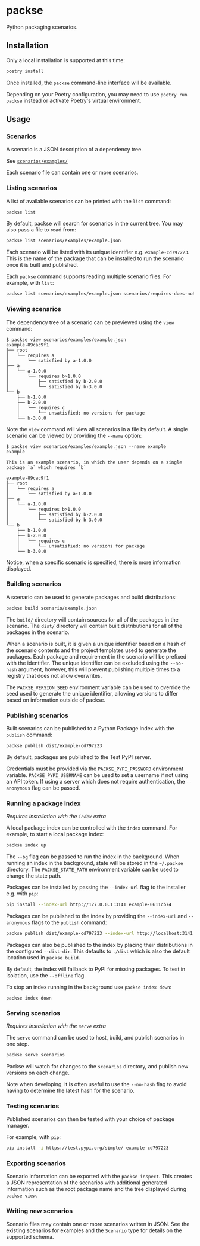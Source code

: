 # packse

Python packaging scenarios.

## Installation

Only a local installation is supported at this time:

```bash
poetry install
```
Once installed, the `packse` command-line interface will be available.

Depending on your Poetry configuration, you may need to use `poetry run packse` instead or activate Poetry's
virtual environment.

## Usage

### Scenarios

A scenario is a JSON description of a dependency tree.

See [`scenarios/examples/`](./scenarios/examples/)

Each scenario file can contain one or more scenarios.

### Listing scenarios

A list of available scenarios can be printed with the `list` command:

```bash
packse list
```

By default, packse will search for scenarios in the current tree. You may also pass a file to read
from:

```bash
packse list scenarios/examples/example.json
```

Each scenario will be listed with its unique identifier e.g. `example-cd797223`. This is the name of the package
that can be installed to run the scenario once it is built and published.

Each `packse` command supports reading multiple scenario files. For example, with `list`:

```bash
packse list scenarios/examples/example.json scenarios/requires-does-not-exist.json
```

### Viewing scenarios

The dependency tree of a scenario can be previewed using the `view` command:

```
$ packse view scenarios/examples/example.json
example-89cac9f1
├── root
│   └── requires a
│       └── satisfied by a-1.0.0
├── a
│   └── a-1.0.0
│       └── requires b>1.0.0
│           ├── satisfied by b-2.0.0
│           └── satisfied by b-3.0.0
└── b
    ├── b-1.0.0
    ├── b-2.0.0
    │   └── requires c
    │       └── unsatisfied: no versions for package
    └── b-3.0.0
```

Note the `view` command will view all scenarios in a file by default. A single scenario can be viewed by providing
the `--name` option:

```
$ packse view scenarios/examples/example.json --name example
example

This is an example scenario, in which the user depends on a single package `a` which requires `b`

example-89cac9f1
├── root
│   └── requires a
│       └── satisfied by a-1.0.0
├── a
│   └── a-1.0.0
│       └── requires b>1.0.0
│           ├── satisfied by b-2.0.0
│           └── satisfied by b-3.0.0
└── b
    ├── b-1.0.0
    ├── b-2.0.0
    │   └── requires c
    │       └── unsatisfied: no versions for package
    └── b-3.0.0
```

Notice, when a specific scenario is specified, there is more information displayed.

### Building scenarios

A scenario can be used to generate packages and build distributions:

```bash
packse build scenario/example.json
```

The `build/` directory will contain sources for all of the packages in the scenario.
The `dist/` directory will contain built distributions for all of the packages in the scenario.

When a scenario is built, it is given a unique identifier based on a hash of the scenario contents and the project
templates used to generate the packages. Each package and requirement in the scenario will be prefixed with the
identifier. The unique identifier can be excluded using the `--no-hash` argument, however, this will prevent
publishing multiple times to a registry that does not allow overwrites.

The `PACKSE_VERSION_SEED` environment variable can be used to override the seed used to generate the unique
identifier, allowing versions to differ based on information outside of packse.

### Publishing scenarios

Built scenarios can be published to a Python Package Index with the `publish` command:

```bash
packse publish dist/example-cd797223
```

By default, packages are published to the Test PyPI server.

Credentials must be provided via the `PACKSE_PYPI_PASSWORD` environment variable. `PACKSE_PYPI_USERNAME` can be
used to set a username if not using an API token. If using a server which does not require authentication, the
`--anonymous` flag can be passed.

### Running a package index

_Requires installation with the `index` extra_

A local package index can be controlled with the `index` command. For example, to start a local package index:

```bash
packse index up
```

The `--bg` flag can be passed to run the index in the background.
When running an index in the background, state will be stored in the `~/.packse` directory. The `PACKSE_STATE_PATH`
environment variable can be used to change the state path.

Packages can be installed by passing the `--index-url` flag to the installer e.g. with `pip`:

```bash
pip install --index-url http://127.0.0.1:3141 example-0611cb74
```

Packages can be published to the index by providing the `--index-url` and `--anonymous` flags to the `publish` command:

```bash
packse publish dist/example-cd797223 --index-url http://localhost:3141 --anonymous
```

Packages can also be published to the index by placing their distributions in the configured `--dist-dir`. This defaults
to `./dist` which is also the default location used in `packse build`.

By default, the  index will fallback to PyPI for missing packages. To test in isolation, use the `--offline` flag.

To stop an index running in the background use `packse index down`:
```
packse index down
```

### Serving scenarios

_Requires installation with the `serve` extra_

The `serve` command can be used to host, build, and publish scenarios in one step.

```bash
packse serve scenarios
```

Packse will watch for changes to the `scenarios` directory, and publish new versions on each change.

Note when developing, it is often useful to use the `--no-hash` flag to avoid having to determine the latest
hash for the scenario.

### Testing scenarios

Published scenarios can then be tested with your choice of package manager.

For example, with `pip`:

```bash
pip install -i https://test.pypi.org/simple/ example-cd797223
```

### Exporting scenarios

Scenario information can be exported with the `packse inspect`. This creates a JSON representation of the scenarios
with additional generated information such as the root package name and the tree displayed during `packse view`.

### Writing new scenarios

Scenario files may contain one or more scenarios written in JSON. See the existing scenarios for examples and
the `Scenario` type for details on the supported schema.
